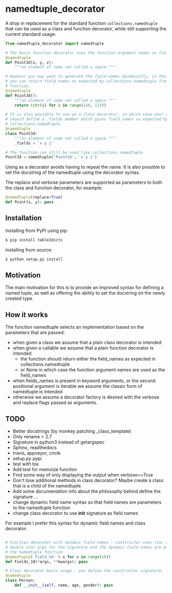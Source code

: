 # namedtuple_decorator

A drop in replacement for the standard function `collections.namedtuple` that
can be used as a class and function decorator, while still supporting the
current standard usage:

```python
from namedtuple_decorator import namedtuple

# The basic function decorator uses the function argument names as field names
@namedtuple
def Point3d(x, y, z):
    """an element of some set called a space."""

# However you may want to generate the field names dynamically, in this case
# you can return field_names as expected by collections.namedtuple from the
# function.
@namedtuple
def Point3d():
    """an element of some set called a space."""
    return (chr(i) for i in range(120, 123))

# It is also possible to use as a class decorator, in which case your class
# should define a _fields member which gives field_names as expected by
# collections.namedtuple
@namedtuple
class Point3d:
    """an element of some set called a space."""
    _fields = 'x y z'

# The function can still be used like collections.namedtuple
Point3d = namedtuple('Point3d', 'x y z')
```

Using as a decorator avoids having to repeat the name. It is also possible to
set the docstring of the namedtuple using the decorator syntax.

The replace and verbose parameters are supported as parameters to both the
class and function decorator, for example:

```python
@namedtuple(replace=True)
def Point(x, y): pass
```

## Installation

Installing from PyPI using pip:

```bash
$ pip install table2dicts
```

Installing from source:

```bash
$ python setup.py install
```

## Motivation

The main motivation for this is to provide an improved syntax for defining a
named tuple, as well as offering the ability to set the docstring on the newly
created type.

## How it works

The function namedtuple selects an implementation based on the parameters that
are passed:

* when given a class we assume that a plain class decorator is intended
* when given a callable we assume that a plain function decorator is intended
    - the function should return either the field_names as expected in
      collections.namedtuple
    - or None in which case the function argument names are used as the
      field_names
* when fields_names is present in keyword arguments, or the second positional
  argument is iterable we assume the classic form of namedtuple is intended
* otherwise we assume a decorator factory is desired with the verbose and
  replace flags passed as arguments.

## TODO

* Better docstrings (by monkey patching _class_template)
* Only rename > 2.7
* Signature in python3 instead of getargspec
* Sphinx, readthedocs
* travis, appveyor, circle
* setup.py pypi
* test with tox
* Add test for memoize function
* Find some way of only displaying the output when verbose==True
* Don't lose additional methods in class decorator? Maybe create a class that is a child of the namedtuple
* Add some documentation info about the philosophy behind define the signature
...
* change dynamic field name syntax so that field names are parameters to the namedtuple function
* change class decorator to use __init__ signature as field names

For example I prefer this syntax for dynamic field names and class decorator:

```python

# Function decorator with dynamic field names - constructor uses star and
# double star args for the signature and the dynamic field names are passed to
# the namedtuple function
@namedtuple('Field_%d' % x for x in range(10))
def Fields_10(*args, **kwargs): pass

# Class decorator basic usage - you define the constructor signature.
@namedtuple
class Person:
    def __init__(self, name, age, gender): pass
```